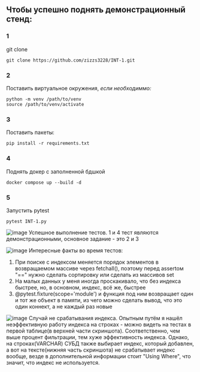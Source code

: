 ## Чтобы успешно поднять демонстрационный стенд:
### 1
git clone
```
git clone https://github.com/zizzs3228/INT-1.git
```
### 2
Поставить виртуальное окружения, *если необходиммо:*
```
python -m venv /path/to/venv
source /path/to/venv/activate
```
### 3
Поставить пакеты:
```
pip install -r requirements.txt
```
### 4
Поднять докер с заполненной бдшкой
```
docker compose up --build -d
```
### 5
Запустить pytest
```
pytest INT-1.py
```
![image](https://github.com/zizzs3228/INT-1/assets/73750173/718fd5f4-35cf-4df2-bae0-d1fcc08a5833)
Успешное выполнение тестов. 1 и 4 тест являются демонстрационными, основное задание - это 2 и 3


![image](https://github.com/zizzs3228/INT-1/assets/73750173/c536c6b8-9fde-437c-81b7-5ebbcb0f781d)
Интересные факты во время тестов: 
1. При поиске с индексом меняется порядок элементов в возвращаемом массиве через fetchall(), поэтому перед assertом "==" нужно сделать сортировку или сделать из массивов set
2. На малых данных у меня иногда проскакивало, что без индекса быстрее, но, в основном, индекс, всё же, быстрее
3. @pytest.fixture(scope='module') и функция под ним возвращает один и тот же объект в памяти, из чего можно сделать вывод, что это один коннект, а не каждый раз новые

![image](https://github.com/zizzs3228/INT-1/assets/73750173/f7ff73cd-918b-4b92-b155-40efb14bc29f)
Случай не срабатывания индекса. Опытным путём я нашёл неэффективную работу индекса на строках - можно видеть на тестах в первой таблице(в верхней части скриншота).
Соответственно, чем выше процент фильтрации, тем хуже эффективность индекса. Однако, на строках(VARCHAR) СУБД также выбирает индекс, который добавлен, а вот на тексте(нижняя часть скриншота) не срабатывает индекс вообще, везде в дополнительной информации стоит "Using Where", что значит, что индекс не используется.
